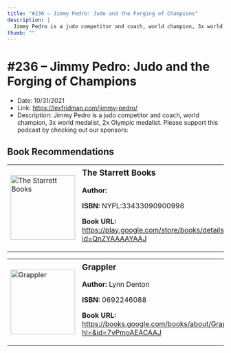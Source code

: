 ```yaml
---
title: "#236 – Jimmy Pedro: Judo and the Forging of Champions"
description: |
  Jimmy Pedro is a judo competitor and coach, world champion, 3x world medalist, 2x Olympic medalist. Please support this podcast by checking out our sponsors:"
thumb: ""
---
```


# #236 – Jimmy Pedro: Judo and the Forging of Champions

  - Date: 10/31/2021
  - Link: https://lexfridman.com/jimmy-pedro/
  - Description: Jimmy Pedro is a judo competitor and coach, world champion, 3x world medalist, 2x Olympic medalist. Please support this podcast by checking out our sponsors:

## Book Recommendations

<table style="border: none;"><tr style="border: none;"><td style="border: none;"><img src="https://books.google.com/books/content?id=QnZYAAAAYAAJ&printsec=frontcover&img=1&zoom=1&edge=curl&source=gbs_api" alt="The Starrett Books" width="150" style="vertical-align: top;"></td><td style="border: none; vertical-align: top;"><h3 style='margin-top: 5'>The Starrett Books</h3><p><strong>Author:</strong> </p><p><strong>ISBN:</strong> NYPL:33433090900998</p><p><strong>Book URL:</strong> <a href="https://play.google.com/store/books/details?id=QnZYAAAAYAAJ">https://play.google.com/store/books/details?id=QnZYAAAAYAAJ</a></p></td></tr></table>
<table style="border: none;"><tr style="border: none;"><td style="border: none;"><img src="https://books.google.com/books/content?id=7vPmoAEACAAJ&printsec=frontcover&img=1&zoom=1&source=gbs_api" alt="Grappler" width="150" style="vertical-align: top;"></td><td style="border: none; vertical-align: top;"><h3 style='margin-top: 5'>Grappler</h3><p><strong>Author:</strong> Lynn Denton</p><p><strong>ISBN:</strong> 0692246088</p><p><strong>Book URL:</strong> <a href="https://books.google.com/books/about/Grappler.html?hl=&id=7vPmoAEACAAJ">https://books.google.com/books/about/Grappler.html?hl=&id=7vPmoAEACAAJ</a></p></td></tr></table>
